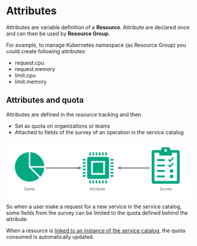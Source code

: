 # Attributes

Attributes are variable definition of a **Resource**. Attribute are declared once and can then be used by **Resource Group**.

For example, to manage Kubernetes namespace (as Resource Group) you could create following attributes:

- request.cpu
- request.memory
- limit.cpu
- limit.memory

## Attributes and quota

Attributes are defined in the resource tracking and then 

- Set as quota on organizations or teams
- Attached to fields of the survey of an operation in the service catalog

![attribute](../../images/attribute.png)

So when a user make a request for a new service in the service catalog, some fields from the survey can be limited to the quota defined behind the attribute.

When a resource is [linked to an instance of the service catalog](resource.md#link-a-service-catalog-instance), the quota consumed is automatically updated.
